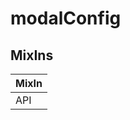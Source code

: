 # modalConfig

## MixIns

<!-- @vuese:modalConfig:mixIns:start -->
|MixIn|
|---|
|API|

<!-- @vuese:modalConfig:mixIns:end -->


